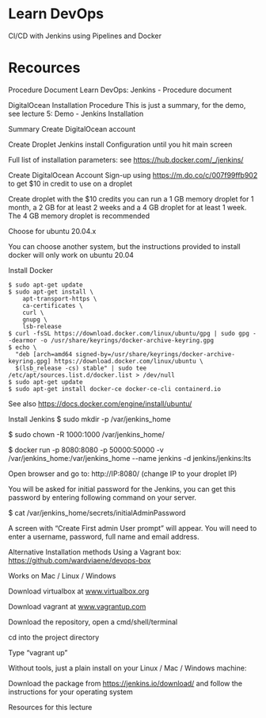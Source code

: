 # Learn DevOps

CI/CD with Jenkins using Pipelines and Docker

# Recources

Procedure Document
Learn DevOps: Jenkins - Procedure document

DigitalOcean Installation Procedure
This is just a summary, for the demo, see lecture 5: Demo - Jenkins Installation

Summary
Create DigitalOcean account

Create Droplet
Jenkins install
Configuration until you hit main screen

 Full list of installation parameters: see https://hub.docker.com/_/jenkins/

Create DigitalOcean Account
Sign-up using https://m.do.co/c/007f99ffb902 to get $10 in credit to use on a droplet

Create droplet
with the $10 credits you can run a 1 GB memory droplet for 1 month, a 2 GB for at least 2 weeks and a 4 GB droplet for at least 1 week. The 4 GB memory droplet is recommended

Choose for ubuntu 20.04.x

You can choose another system, but the instructions provided to install docker will only work on ubuntu 20.04

Install Docker
```
$ sudo apt-get update
$ sudo apt-get install \
    apt-transport-https \
    ca-certificates \
    curl \
    gnupg \
    lsb-release
$ curl -fsSL https://download.docker.com/linux/ubuntu/gpg | sudo gpg --dearmor -o /usr/share/keyrings/docker-archive-keyring.gpg
$ echo \
  "deb [arch=amd64 signed-by=/usr/share/keyrings/docker-archive-keyring.gpg] https://download.docker.com/linux/ubuntu \
  $(lsb_release -cs) stable" | sudo tee /etc/apt/sources.list.d/docker.list > /dev/null
$ sudo apt-get update
$ sudo apt-get install docker-ce docker-ce-cli containerd.io
```
 See also https://docs.docker.com/engine/install/ubuntu/

Install Jenkins
$ sudo mkdir -p /var/jenkins_home

$ sudo chown -R 1000:1000 /var/jenkins_home/

$ docker run -p 8080:8080 -p 50000:50000 -v /var/jenkins_home:/var/jenkins_home --name jenkins -d jenkins/jenkins:lts

 

Open browser and go to: http://IP:8080/ (change IP to your droplet IP)

You will be asked for initial password for the Jenkins, you can get this password by entering following command on your server.

 

$ cat /var/jenkins_home/secrets/initialAdminPassword


A screen with “Create First admin User prompt” will appear. You will need to enter a username, password, full name and email address.

Alternative Installation methods
Using a Vagrant box: https://github.com/wardviaene/devops-box

Works on Mac / Linux / Windows

Download virtualbox at www.virtualbox.org

Download vagrant at www.vagrantup.com

Download the repository, open a cmd/shell/terminal

cd into the project directory

Type “vagrant up”

Without tools, just a plain install on your Linux / Mac / Windows machine:

Download the package from https://jenkins.io/download/ and follow the instructions for your operating system

Resources for this lecture

